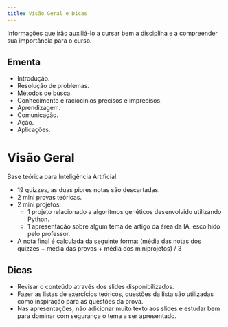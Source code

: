 ```yaml
---
title: Visão Geral e Dicas
---
```


Informações que irão auxiliá-lo a cursar bem a disciplina e a compreender sua importância para o curso.

## Ementa

- Introdução.
- Resolução de problemas.
- Métodos de busca.
- Conhecimento e raciocínios precisos e imprecisos.
- Aprendizagem.
- Comunicação.
- Ação.
- Aplicações.

# Visão Geral

Base teórica para Inteligência Artificial. 
- 19 quizzes, as duas piores notas são descartadas.
- 2 mini provas teóricas.
- 2 mini projetos:
    - 1 projeto relacionado a algoritmos genéticos desenvolvido utilizando Python.
    - 1 apresentação sobre algum tema de artigo da área da IA, escolhido pelo professor.
- A nota final é calculada da seguinte forma: (média das notas dos quizzes + média das provas + média dos miniprojetos) / 3

## Dicas
- Revisar o conteúdo através dos slides disponibilizados.
- Fazer as listas de exercícios teóricos, questões da lista são utilizadas como inspiração para as questões da prova.
- Nas apresentações, não adicionar muito texto aos slides e estudar bem para dominar com segurança o tema a ser apresentado.
